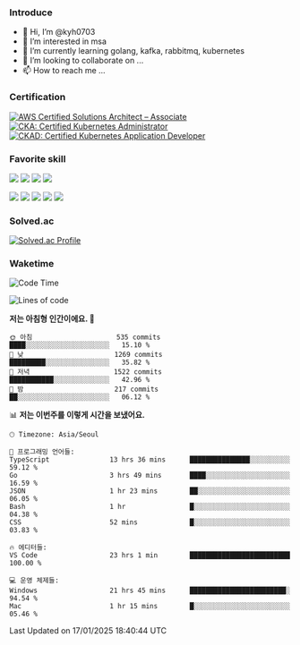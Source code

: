 ### Introduce

<!---
kyh0703/kyh0703 is a ✨ special ✨ repository because its `README.md` (this file) appears on your GitHub profile.
You can click the Preview link to take a look at your changes.
--->

- 👋 Hi, I’m @kyh0703
- 👀 I’m interested in msa
- 🌱 I’m currently learning golang, kafka, rabbitmq, kubernetes
- 💞️ I’m looking to collaborate on ...
- 📫 How to reach me ...

### Certification

<!--START_SECTION:badges-->
[![AWS Certified Solutions Architect – Associate](https://images.credly.com/size/110x110/images/0e284c3f-5164-4b21-8660-0d84737941bc/image.png)](http://www.credly.com/badges/09892086-1381-46b2-bf2d-b67c96fef65f "AWS Certified Solutions Architect – Associate")
[![CKA: Certified Kubernetes Administrator](https://images.credly.com/size/110x110/images/8b8ed108-e77d-4396-ac59-2504583b9d54/cka_from_cncfsite__281_29.png)](http://www.credly.com/badges/fdcd089e-c598-4c77-8383-73de53513b4b "CKA: Certified Kubernetes Administrator")
[![CKAD: Certified Kubernetes Application Developer](https://images.credly.com/size/110x110/images/cc8adc83-1dc6-4d57-8e20-22171247e052/blob)](http://www.credly.com/badges/d01db81e-fc4f-489b-bd4f-3439d9fe33aa "CKAD: Certified Kubernetes Application Developer")
<!--END_SECTION:badges-->

### Favorite skill

<img src="https://img.shields.io/badge/C-000000?style=flat&logo=c&logoColor=A8B9CC" /> <img src="https://img.shields.io/badge/C++-000000?style=flat&logo=c%2B%2B&logoColor=00599C" /> <img src="https://img.shields.io/badge/Go-000000?style=flat&logo=go&logoColor=00ADD8" /> <img src="https://img.shields.io/badge/nodejs-000000?style=flat&logo=node.js&logoColor=A8B9CC" />

<img src="https://img.shields.io/badge/Docker-000000?style=flat&logo=docker&logoColor=2496ED"/> <img src="https://img.shields.io/badge/Kubernetes-000000?style=flat&logo=kubernetes&logoColor=326CE5"/> <img src="https://img.shields.io/badge/rancher-000000?style=flat&logo=rancher&logoColor=0075A8"/> <img src="https://img.shields.io/badge/harbor-000000?style=flat&logo=harbor&logoColor=60B932"/> <img src="https://img.shields.io/badge/ceph-000000?style=flat&logo=ceph&logoColor=EF5C55"/>

### Solved.ac

[![Solved.ac Profile](http://mazassumnida.wtf/api/generate_badge?boj=kyh0703)](https://solved.ac/kyh0703)

### Waketime

<!--START_SECTION:waka-->
![Code Time](http://img.shields.io/badge/Code%20Time-3%2C853%20hrs%2040%20mins-blue)

![Lines of code](https://img.shields.io/badge/%EC%A0%80%EB%8A%94%20%EC%97%AC%ED%83%9C%EA%B9%8C%EC%A7%80%20-11.8%20million%20%EC%A4%84%EC%9D%98%20%EC%BD%94%EB%93%9C%EB%A5%BC%20%EC%9E%91%EC%84%B1%ED%96%88%EC%96%B4%EC%9A%94.-blue)

**저는 아침형 인간이에요. 🐤** 

```text
🌞 아침                     535 commits         ████░░░░░░░░░░░░░░░░░░░░░   15.10 % 
🌆 낮　                     1269 commits        █████████░░░░░░░░░░░░░░░░   35.82 % 
🌃 저녁                     1522 commits        ███████████░░░░░░░░░░░░░░   42.96 % 
🌙 밤　                     217 commits         ██░░░░░░░░░░░░░░░░░░░░░░░   06.12 % 
```


📊 **저는 이번주를 이렇게 시간을 보냈어요.** 

```text
🕑︎ Timezone: Asia/Seoul

💬 프로그래밍 언어들: 
TypeScript               13 hrs 36 mins      ███████████████░░░░░░░░░░   59.12 % 
Go                       3 hrs 49 mins       ████░░░░░░░░░░░░░░░░░░░░░   16.59 % 
JSON                     1 hr 23 mins        ██░░░░░░░░░░░░░░░░░░░░░░░   06.05 % 
Bash                     1 hr                █░░░░░░░░░░░░░░░░░░░░░░░░   04.38 % 
CSS                      52 mins             █░░░░░░░░░░░░░░░░░░░░░░░░   03.83 % 

🔥 에디터들: 
VS Code                  23 hrs 1 min        █████████████████████████   100.00 % 

💻 운영 체제들: 
Windows                  21 hrs 45 mins      ████████████████████████░   94.54 % 
Mac                      1 hr 15 mins        █░░░░░░░░░░░░░░░░░░░░░░░░   05.46 % 
```


 Last Updated on 17/01/2025 18:40:44 UTC
<!--END_SECTION:waka-->
